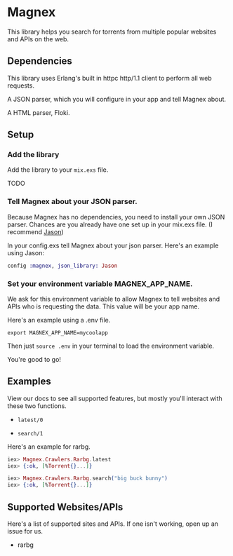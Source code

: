 # Magnex

This library helps you search for torrents from multiple popular websites and APIs
on the web.

## Dependencies

This library uses Erlang's built in httpc http/1.1 client to perform all web requests.

A JSON parser, which you will configure in your app and tell Magnex about.

A HTML parser, Floki.

## Setup

### Add the library

Add the library to your `mix.exs` file.

TODO

### Tell Magnex about your JSON parser.

Because Magnex has no dependencies, you need to install your own JSON parser. Chances are you
already have one set up in your mix.exs file. (I recommend [Jason](https://github.com/michalmuskala/jason))

In your config.exs tell Magnex about your json parser. Here's an example using Jason:

```elixir
config :magnex, json_library: Jason
```

### Set your environment variable MAGNEX_APP_NAME.

We ask for this environment variable to allow Magnex to tell websites and APIs who
is requesting the data. This value will be your app name.

Here's an example using a .env file.

```
export MAGNEX_APP_NAME=mycoolapp
```

Then just `source .env` in your terminal to load the environment variable.

You're good to go!

## Examples

View our docs to see all supported features, but mostly you'll interact with these
two functions.

- `latest/0`

- `search/1`

Here's an example for rarbg.

```elixir
iex> Magnex.Crawlers.Rarbg.latest
iex> {:ok, [%Torrent{}...]}

iex> Magnex.Crawlers.Rarbg.search("big buck bunny")
iex> {:ok, [%Torrent{}...]}
```

## Supported Websites/APIs

Here's a list of supported sites and APIs. If one isn't working, open up an issue
for us.

- rarbg
